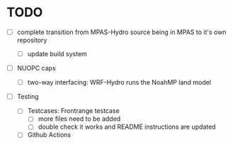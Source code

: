 # TODO

- [ ] complete transition from MPAS-Hydro source being in MPAS to it's own repository
  - [ ] update build system

- [ ] NUOPC caps
  - [ ] two-way interfacing: WRF-Hydro runs the NoahMP land model
  <!-- - [ ] one-way interfacing: WRF-Hydro passes routing data -->


- [ ] Testing
  - [ ] Testcases: Frontrange testcase
    - [ ] more files need to be added
    - [ ] double check it works and README instructions are updated
  - [ ] Github Actions

